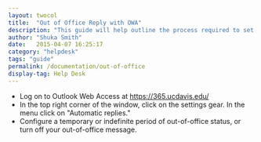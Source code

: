 ```yaml
---
layout: twocol
title:  "Out of Office Reply with OWA"
description: "This guide will help outline the process required to set an Out of Office Reply with the Office 365 Web App."
author: "Shuka Smith"
date:   2015-04-07 16:25:17
category: "helpdesk"
tags: "guide"
permalink: /documentation/out-of-office
display-tag: Help Desk
---
```


<ul>
<li>Log on to Outlook Web Access at <a class="external-link" href="https://365.ucdavis.edu/" target="_blank">https://365.ucdavis.edu/</a>
</li>
<li>In the top right corner of the window, click on the settings gear. In the menu click on "Automatic replies."
</li>
<li>Configure a temporary or indefinite period of out-of-office status, or turn off your out-of-office message.</li>
</ul>
